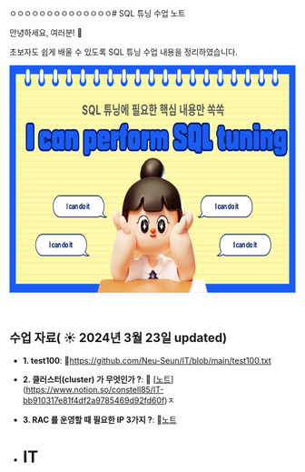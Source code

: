 ㅇㅇㅇㅇㅇㅇㅇㅇㅇㅇㅇㅇㅇㅇ# SQL 튜닝 수업 노트 

안녕하세요, 여러분!  🌟

초보자도 쉽게 배울 수 있도록 SQL 튜닝 수업 내용을 정리하였습니다.

<img src="https://github.com/Neu-Seun/IT/blob/main/001.png" width="600" height="400">

&nbsp;

## 수업 자료( ☀️ 2024년 3월 23일 updated)


- **1. test100**:  📄https://github.com/Neu-Seun/IT/blob/main/test100.txt
  
- **2. 클러스터(cluster) 가 무엇인가 ?**: 📄 [[노트](https://github.com/oracleyu01/rac_class/blob/main/RAC%ED%95%B5%EC%8B%AC2.%20%ED%81%B4%EB%9F%AC%EC%8A%A4%ED%84%B0(Cluster)%EB%9E%80%20%EB%AC%B4%EC%97%87%EC%9D%B8%EA%B0%80.md)](https://www.notion.so/constell85/IT-bb910317e81f4df2a9785469d92fd60f)ㅈ
  
- **3. RAC 를 운영할 때 필요한 IP 3가지 ?**: 📄[노트](https://github.com/oracleyu01/rac_class/blob/main/RAC%ED%95%B5%EC%8B%AC3.%20RAC%20%EB%A5%BC%20%EC%9A%B4%EC%98%81%ED%95%A0%20%EB%95%8C%20%ED%95%84%EC%9A%94%ED%95%9C%20IP%203%EA%B0%80%EC%A7%80.md)

- # IT
